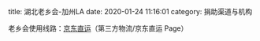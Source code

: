 title: 湖北老乡会-加州LA 
date: 2020-01-24 11:16:01
category: 捐助渠道与机构


老乡会使用线路：[京东直运](/di-san-fang-wu-liu-chang-jing-dong-lu.html)（第三方物流/京东直运 Page） 